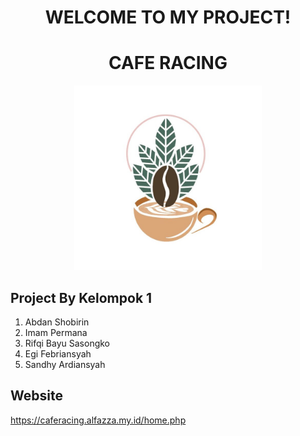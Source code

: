 <h1 align="center">WELCOME TO MY PROJECT!</h1>
<h1 align="center">CAFE RACING </h1>
<p align="center">
  <img src="template/masuk/images/cafe.jpg" alt="Logo" width="300"><br>
</p>

## Project By Kelompok 1
1. Abdan Shobirin <br>
2. Imam Permana <br>
3. Rifqi Bayu Sasongko <br>
4. Egi Febriansyah <br>
5. Sandhy Ardiansyah <br>


## Website
https://caferacing.alfazza.my.id/home.php
